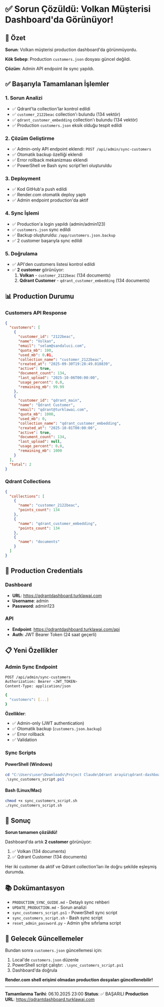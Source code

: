 # ✅ Sorun Çözüldü: Volkan Müşterisi Dashboard'da Görünüyor!

## 🎯 Özet

**Sorun**: Volkan müşterisi production dashboard'da görünmüyordu.

**Kök Sebep**: Production `customers.json` dosyası güncel değildi.

**Çözüm**: Admin API endpoint ile sync yapıldı.

## ✅ Başarıyla Tamamlanan İşlemler

### 1. Sorun Analizi
- ✅ Qdrant'ta collection'lar kontrol edildi
- ✅ `customer_2122beac` collection'ı bulundu (134 vektör)
- ✅ `qdrant_customer_embedding` collection'ı bulundu (134 vektör)
- ✅ Production `customers.json` eksik olduğu tespit edildi

### 2. Çözüm Geliştirme
- ✅ Admin-only API endpoint eklendi: `POST /api/admin/sync-customers`
- ✅ Otomatik backup özelliği eklendi
- ✅ Error rollback mekanizması eklendi
- ✅ PowerShell ve Bash sync script'leri oluşturuldu

### 3. Deployment
- ✅ Kod GitHub'a push edildi
- ✅ Render.com otomatik deploy yaptı
- ✅ Admin endpoint production'da aktif

### 4. Sync İşlemi
- ✅ Production'a login yapıldı (admin/admin123)
- ✅ `customers.json` sync edildi
- ✅ Backup oluşturuldu: `/app/customers.json.backup`
- ✅ 2 customer başarıyla sync edildi

### 5. Doğrulama
- ✅ API'den customers listesi kontrol edildi
- ✅ **2 customer** görünüyor:
  1. **Volkan** - `customer_2122beac` (134 documents)
  2. **Qdrant Customer** - `qdrant_customer_embedding` (134 documents)

## 📊 Production Durumu

### Customers API Response
```json
{
  "customers": [
    {
      "customer_id": "2122beac",
      "name": "Volkan",
      "email": "selam@sandaluci.com",
      "quota_mb": 100,
      "used_mb": 0.01,
      "collection_name": "customer_2122beac",
      "created_at": "2025-09-30T19:28:49.018839",
      "active": true,
      "document_count": 134,
      "last_upload": "2025-10-06T00:00:00",
      "usage_percent": 0.0,
      "remaining_mb": 99.99
    },
    {
      "customer_id": "qdrant_main",
      "name": "Qdrant Customer",
      "email": "qdrant@turklawai.com",
      "quota_mb": 1000,
      "used_mb": 0,
      "collection_name": "qdrant_customer_embedding",
      "created_at": "2025-10-01T00:00:00",
      "active": true,
      "document_count": 134,
      "last_upload": null,
      "usage_percent": 0.0,
      "remaining_mb": 1000
    }
  ],
  "total": 2
}
```

### Qdrant Collections
```json
{
  "collections": [
    {
      "name": "customer_2122beac",
      "points_count": 134
    },
    {
      "name": "qdrant_customer_embedding",
      "points_count": 134
    },
    {
      "name": "documents"
    }
  ]
}
```

## 🔐 Production Credentials

### Dashboard
- **URL**: https://qdrantdashboard.turklawai.com
- **Username**: admin
- **Password**: admin123

### API
- **Endpoint**: https://qdrantdashboard.turklawai.com/api
- **Auth**: JWT Bearer Token (24 saat geçerli)

## 📋 Yeni Özellikler

### Admin Sync Endpoint
```bash
POST /api/admin/sync-customers
Authorization: Bearer <JWT_TOKEN>
Content-Type: application/json

{
  "customers": [...]
}
```

**Özellikler**:
- ✅ Admin-only (JWT authentication)
- ✅ Otomatik backup (`customers.json.backup`)
- ✅ Error rollback
- ✅ Validation

### Sync Scripts

#### PowerShell (Windows)
```powershell
cd "C:\Users\user\Downloads\Project Claude\Qdrant arayüz\qdrant-dashboard"
.\sync_customers_script.ps1
```

#### Bash (Linux/Mac)
```bash
chmod +x sync_customers_script.sh
./sync_customers_script.sh
```

## 🎉 Sonuç

**Sorun tamamen çözüldü!**

Dashboard'da artık **2 customer** görünüyor:
1. ✅ Volkan (134 documents)
2. ✅ Qdrant Customer (134 documents)

Her iki customer da aktif ve Qdrant collection'ları ile doğru şekilde eşleşmiş durumda.

## 📚 Dokümantasyon

- `PRODUCTION_SYNC_GUIDE.md` - Detaylı sync rehberi
- `UPDATE_PRODUCTION.md` - Sorun analizi
- `sync_customers_script.ps1` - PowerShell sync script
- `sync_customers_script.sh` - Bash sync script
- `reset_admin_password.py` - Admin şifre sıfırlama script

## 🔄 Gelecek Güncellemeler

Bundan sonra `customers.json` güncellemesi için:

1. Local'de `customers.json` düzenle
2. PowerShell script çalıştır: `.\sync_customers_script.ps1`
3. Dashboard'da doğrula

**Render.com shell erişimi olmadan production dosyaları güncellenebilir!**

---

**Tamamlanma Tarihi**: 06.10.2025 23:00
**Status**: ✅ BAŞARILI
**Production URL**: https://qdrantdashboard.turklawai.com
